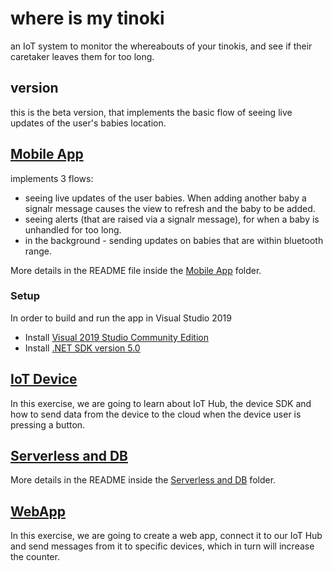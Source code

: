 # where is my tinoki 
an IoT system to monitor the whereabouts of your tinokis, and see if their caretaker leaves them for too long.

## version
this is the beta version, that implements the basic flow of seeing live updates of the user's babies location.

## [Mobile App](https://github.com/OFTK/Skeleton-Project_2023/tree/master/01%20Mobile%20App)
implements 3 flows:
- seeing live updates of the user babies. When adding another baby a signalr message causes the view to refresh and the baby to be added.
- seeing alerts (that are raised via a signalr message), for when a baby is unhandled for too long.
- in the background - sending updates on babies that are within bluetooth range.

More details in the README file inside the [Mobile App](https://github.com/OFTK/Skeleton-Project_2023/tree/master/01%20Mobile%20App) folder.

### Setup
In order to build and run the app in Visual Studio 2019
* Install [Visual 2019 Studio Community Edition](https://visualstudio.microsoft.com/thank-you-downloading-visual-studio/?sku=Community&rel=16&src=myvs&utm_medium=microsoft&utm_source=my.visualstudio.com&utm_campaign=download&utm_content=vs+community+2019)
* Install [.NET SDK version 5.0](https://download.visualstudio.microsoft.com/download/pr/14ccbee3-e812-4068-af47-1631444310d1/3b8da657b99d28f1ae754294c9a8f426/dotnet-sdk-5.0.408-win-x64.exe
)

## [IoT Device](https://github.com/OFTK/Skeleton-Project_2023/tree/master/02%20IoT%20Device)
In this exercise, we are going to learn about IoT Hub, the device SDK and how to send data from the device to the cloud when the device user is pressing a button.

## [Serverless and DB](https://github.com/OFTK/Skeleton-Project_2023/tree/master/03%20Serverless%20and%20DB)
More details in the README inside the [Serverless and DB](https://github.com/OFTK/Skeleton-Project_2023/tree/master/03%20Serverless%20and%20DB) folder.

## [WebApp](https://github.com/OFTK/Skeleton-Project_2023/tree/master/04%20Web%20App)
In this exercise, we are going to create a web app, connect it to our IoT Hub and send messages from it to specific devices, which in turn will increase the counter.
